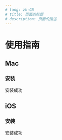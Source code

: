 ```yaml
---
# lang: zh-CN
# title: 页面的标题
# description: 页面的描述
---
```


# 使用指南

## Mac
### 安装
安装成功
## iOS
### 安装
安装成功